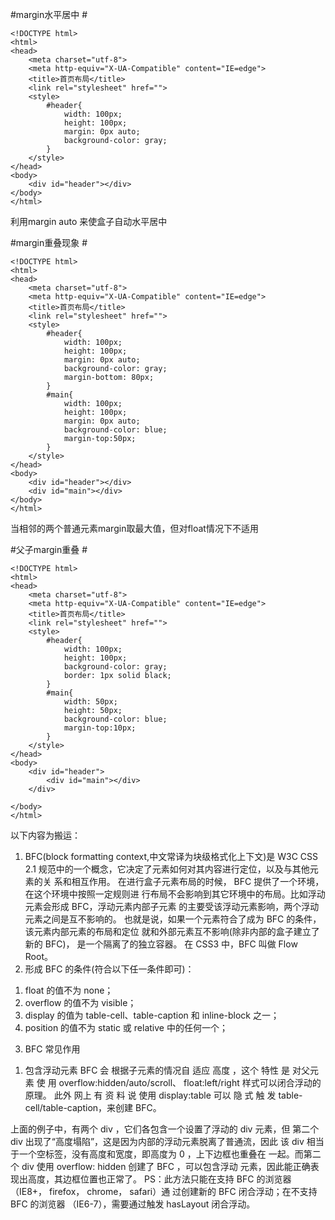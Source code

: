 #margin水平居中 #

    <!DOCTYPE html>
    <html>
    <head>
    	<meta charset="utf-8">
    	<meta http-equiv="X-UA-Compatible" content="IE=edge">
    	<title>首页布局</title>
    	<link rel="stylesheet" href="">
    	<style>
    		#header{
    			width: 100px;
    			height: 100px;
    			margin: 0px auto;
    			background-color: gray;
    		}
    	</style>
    </head>
    <body>
    	<div id="header"></div>
    </body>
    </html>


利用margin auto 来使盒子自动水平居中


#margin重叠现象 #

    
    <!DOCTYPE html>
    <html>
    <head>
    	<meta charset="utf-8">
    	<meta http-equiv="X-UA-Compatible" content="IE=edge">
    	<title>首页布局</title>
    	<link rel="stylesheet" href="">
    	<style>
    		#header{
    			width: 100px;
    			height: 100px;
    			margin: 0px auto;
    			background-color: gray;
    			margin-bottom: 80px;
    		}
    		#main{
    			width: 100px;
    			height: 100px;
    			margin: 0px auto;
    			background-color: blue;
    			margin-top:50px;
    		}
    	</style>
    </head>
    <body>
    	<div id="header"></div>
    	<div id="main"></div>
    </body>
    </html>


当相邻的两个普通元素margin取最大值，但对float情况下不适用


#父子margin重叠 #

    <!DOCTYPE html>
    <html>
    <head>
    	<meta charset="utf-8">
    	<meta http-equiv="X-UA-Compatible" content="IE=edge">
    	<title>首页布局</title>
    	<link rel="stylesheet" href="">
    	<style>
    		#header{
    			width: 100px;
    			height: 100px;
    			background-color: gray;
    			border: 1px solid black;
    		}
    		#main{
    			width: 50px;
    			height: 50px;
    			background-color: blue;
    			margin-top:10px;
    		}
    	</style>
    </head>
    <body>
    	<div id="header">
    		<div id="main"></div>
    	</div>
    	
    </body>
    </html>


以下内容为搬运：

1. BFC(block formatting context,中文常译为块级格式化上下文)是 W3C CSS 
2.1 规范中的一个概念，它决定了元素如何对其内容进行定位，以及与其他元素的关
系和相互作用。
在进行盒子元素布局的时候， BFC 提供了一个环境， 在这个环境中按照一定规则进
行布局不会影响到其它环境中的布局。比如浮动元素会形成 BFC，浮动元素内部子元素
的主要受该浮动元素影响，两个浮动元素之间是互不影响的。
也就是说，如果一个元素符合了成为 BFC 的条件，该元素内部元素的布局和定位
就和外部元素互不影响(除非内部的盒子建立了新的 BFC)， 是一个隔离了的独立容器。
在 CSS3 中，BFC 叫做 Flow Root。
2. 形成 BFC 的条件(符合以下任一条件即可)： 
1) float 的值不为 none；
2) overflow 的值不为 visible；
3) display 的值为 table-cell、table-caption 和 inline-block 之一；
4) position 的值不为 static 或 relative 中的任何一个；
3. BFC 常见作用
1) 包含浮动元素
BFC 会 根据子元素的情况自 适应 高度 ，这个 特性 是 对父元素 使 用
overflow:hidden/auto/scroll、 float:left/right 样式可以闭合浮动的
原理。
此外 网上 有 资 料 说 使用 display:table 可以 隐 式 触 发 table-cell/table-caption，来创建 BFC。


上面的例子中，有两个 div ，它们各包含一个设置了浮动的 div 元素，但
第二个 div 出现了“高度塌陷”，这是因为内部的浮动元素脱离了普通流，因此
该 div 相当于一个空标签，没有高度和宽度，即高度为 0 ，上下边框也重叠在
一起。而第二个 div 使用 overflow: hidden 创建了 BFC ，可以包含浮动
元素，因此能正确表现出高度，其边框位置也正常了。
PS：此方法只能在支持 BFC 的浏览器（IE8+， firefox， chrome， safari）通
过创建新的 BFC 闭合浮动；在不支持 BFC 的浏览器 （IE6-7），需要通过触发
hasLayout 闭合浮动。